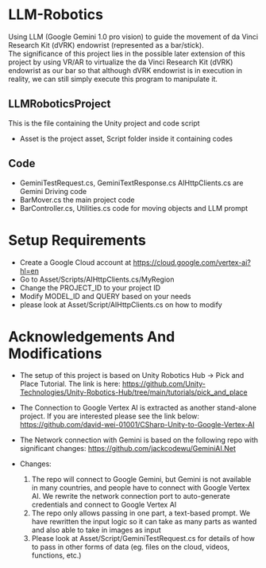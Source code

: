 # LLM-Robotics
Using LLM (Google Gemini 1.0 pro vision) to guide the movement of da Vinci Research Kit (dVRK) endowrist (represented as a bar/stick).\
The significance of this project lies in the possible later extension of this project by using VR/AR to virtualize the da Vinci Research Kit (dVRK) endowrist as our bar so that although dVRK endowrist is in execution in reality, we can still simply execute this program to manipulate it.
## LLMRoboticsProject
This is the file containing the Unity project and code script
- Asset is the project asset, Script folder inside it containing codes

## Code
- GeminiTestRequest.cs, GeminiTextResponse.cs AIHttpClients.cs are Gemini Driving code
- BarMover.cs the main project code
- BarController.cs, Utilities.cs code for moving objects and LLM prompt

# Setup Requirements
- Create a Google Cloud account at https://cloud.google.com/vertex-ai?hl=en 
- Go to Asset/Scripts/AIHttpClients.cs/MyRegion
- Change the PROJECT_ID to your project ID
- Modify MODEL_ID and QUERY based on your needs
- please look at Asset/Script/AIHttpClients.cs on how to modify

# Acknowledgements And Modifications
- The setup of this project is based on Unity Robotics Hub -> Pick and Place Tutorial. The link is here:
    https://github.com/Unity-Technologies/Unity-Robotics-Hub/tree/main/tutorials/pick_and_place
- The Connection to Google Vertex AI is extracted as another stand-alone project. If you are interested please see the link below:
  https://github.com/david-wei-01001/CSharp-Unity-to-Google-Vertex-AI
- The Network connection with Gemini is based on the following repo with significant changes:
    https://github.com/jackcodewu/GeminiAI.Net

- Changes:
    1. The repo will connect to Google Gemini, but Gemini is not available in many countries, and people have to connect with Google Vertex AI. We rewrite the network connection port to auto-generate credentials and connect to Google Vertex AI
    2. The repo only allows passing in one part, a text-based prompt. We have rewritten the input logic so it can take as many parts as wanted and also able to take in images as input
    3. Please look at Asset/Script/GeminiTestRequest.cs for details of how to pass in other forms of data (eg. files on the cloud, videos, functions, etc.)
